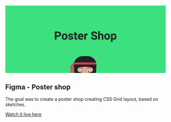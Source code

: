 ![poster](./sketch/poster.png)

## Figma - Poster shop
The goal was to create a poster shop creating CSS Grid layout, based on sketches.

[Watch it live here](https://jesshansson.github.io/exercise-poster-shop/)


